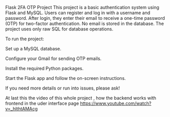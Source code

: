 Flask 2FA OTP Project
This project is a basic authentication system using Flask and MySQL.
Users can register and log in with a username and password.
After login, they enter their email to receive a one-time password (OTP) for two-factor authentication.
No email is stored in the database.
The project uses only raw SQL for database operations.

To run the project:

Set up a MySQL database.

Configure your Gmail for sending OTP emails.

Install the required Python packages.

Start the Flask app and follow the on-screen instructions.

If you need more details or run into issues, please ask!

At last this the video of this whole project , how the backend works with frontend in the uder interface page
https://www.youtube.com/watch?v=_hlthtAMAcg
